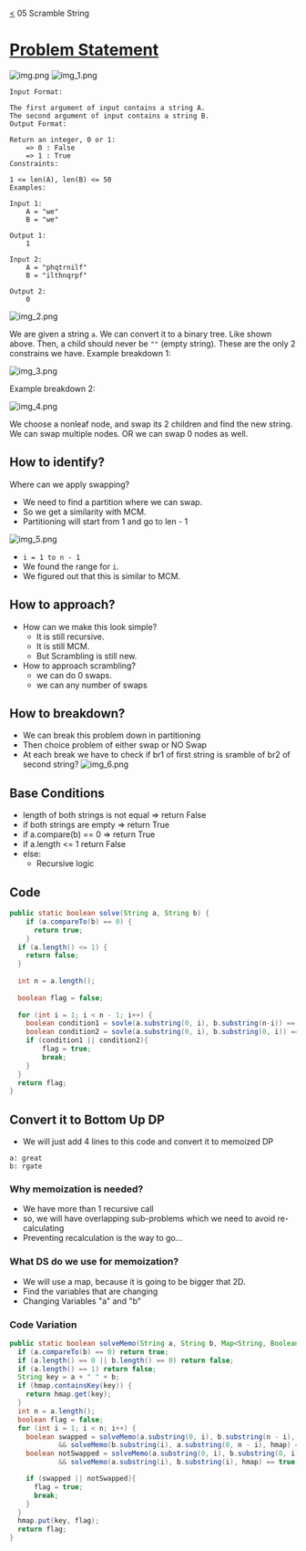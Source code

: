 [<](../Readme.md) 05 Scramble String

# [Problem Statement](https://www.interviewbit.com/problems/scramble-string/)
![img.png](img.png)
![img_1.png](img_1.png)

```text
Input Format:

The first argument of input contains a string A.
The second argument of input contains a string B.
Output Format:

Return an integer, 0 or 1:
    => 0 : False
    => 1 : True
Constraints:

1 <= len(A), len(B) <= 50
Examples:

Input 1:
    A = "we"
    B = "we"

Output 1:
    1

Input 2:
    A = "phqtrnilf"
    B = "ilthnqrpf"
    
Output 2:
    0
``` 

![img_2.png](img_2.png)

We are given a string `a`. We can convert it to a binary tree. Like shown above.
Then, a child should never be `""` (empty string).
These are the only 2 constrains we have.
Example breakdown 1:

![img_3.png](img_3.png)

Example breakdown 2:

![img_4.png](img_4.png)

We choose a nonleaf node, and swap its 2 children and find the new string. 
We can swap multiple nodes. OR we can swap 0 nodes as well.

## How to identify?
Where can we apply swapping? 
- We need to find a partition where we can swap.
- So we get a similarity with MCM.
- Partitioning will start from 1 and go to len - 1

![img_5.png](img_5.png)

- `i = 1 to n - 1`
- We found the range for `i`. 
- We figured out that this is similar to MCM.

## How to approach?
- How can we make this look simple?
  - It is still recursive.
  - It is still MCM.
  - But Scrambling is still new.
- How to approach scrambling?
  - we can do 0 swaps.
  - we can any number of swaps

## How to breakdown?
- We can break this problem down in partitioning
- Then choice problem of either swap or NO Swap
- At each break we have to check if br1 of first string is sramble of br2 of second string?
![img_6.png](img_6.png)

## Base Conditions
- length of both strings is not equal => return False
- if both strings are empty => return True
- if a.compare(b) == 0 => return True
- if a.length <= 1 return False 
- else:
  - Recursive logic

## Code
```java
public static boolean solve(String a, String b) {
    if (a.compareTo(b) == 0) {
      return true;
    }
  if (a.length() <= 1) {
    return false;
  }
  
  int n = a.length();
  
  boolean flag = false;
  
  for (int i = 1; i < n - 1; i++) {
    boolean condition1 = sovle(a.substring(0, i), b.substring(n-i)) == true && solve(a.substring(n-i), b.substring(0, i)) == true;
    boolean condition2 = sovle(a.substring(0, i), b.substring(0, i)) == true && solve(a.substring(n-i), b.substring(n-i)) == true;
    if (condition1 || condition2){
        flag = true;
        break;
    }
  }
  return flag;
}
```

## Convert it to Bottom Up DP
- We will just add 4 lines to this code and convert it to memoized DP

```text
a: great
b: rgate
```

### Why memoization is needed?
- We have more than 1 recursive call
- so, we will have overlapping sub-problems which we need to avoid re-calculating
- Preventing recalculation is the way to go...

### What DS do we use for memoization?
- We will use a map, because it is going to be bigger that 2D.
- Find the variables that are changing
- Changing Variables "a" and "b"

### Code Variation
```java
public static boolean solveMemo(String a, String b, Map<String, Boolean> hmap) {
  if (a.compareTo(b) == 0) return true;
  if (a.length() == 0 || b.length() == 0) return false;
  if (a.length() == 1) return false;
  String key = a + " " + b;
  if (hmap.containsKey(key)) {
    return hmap.get(key);
  }
  int n = a.length();
  boolean flag = false;
  for (int i = 1; i < n; i++) {
    boolean swapped = solveMemo(a.substring(0, i), b.substring(n - i), hmap) == true
            && solveMemo(b.substring(i), a.substring(0, n - i), hmap) == true;
    boolean notSwapped = solveMemo(a.substring(0, i), b.substring(0, i), hmap) == true
            && solveMemo(a.substring(i), b.substring(i), hmap) == true;

    if (swapped || notSwapped){
      flag = true;
      break;
    }
  }
  hmap.put(key, flag);
  return flag;
}
```